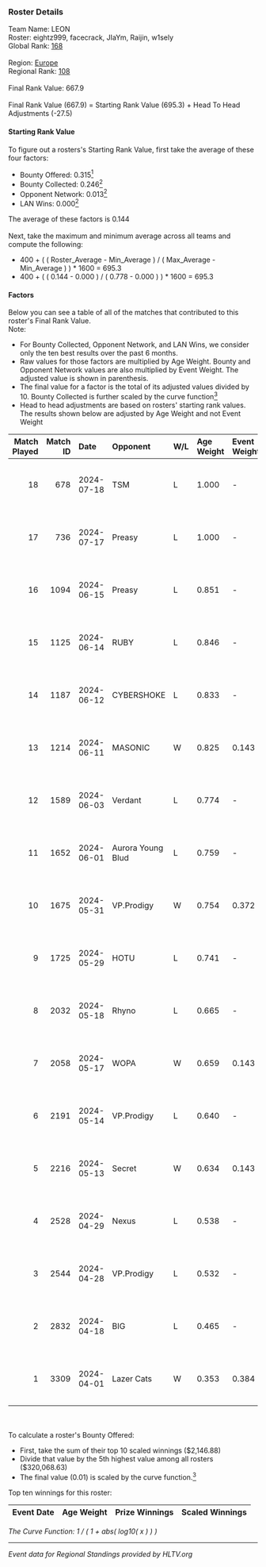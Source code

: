 ### Roster Details<br />
Team Name: LEON<br />
Roster: eightz999, facecrack, JIaYm, Raijin, w1sely<br />
Global Rank: [168](../standings_global.md)<br />
<br />
Region: [Europe]( ../standings_europe.md)<br />
Regional Rank: [108]( ../standings_europe.md)<br />
<br />
Final Rank Value:  667.9<br />
<br />
Final Rank Value (667.9) = Starting Rank Value (695.3) + Head To Head Adjustments (-27.5)<br />

#### Starting Rank Value<br />
To figure out a rosters's Starting Rank Value, first take the average of these four factors:<br />
- Bounty Offered: 0.315[<sup>1</sup>](#table2)
- Bounty Collected: 0.246[<sup>2</sup>](#table1)
- Opponent Network: 0.013[<sup>2</sup>](#table1)
- LAN Wins: 0.000[<sup>2</sup>](#table1)

The average of these factors is 0.144<br />
<br />
Next, take the maximum and minimum average across all teams and compute the following:<br />
- 400 + ( ( Roster_Average - Min_Average ) / ( Max_Average - Min_Average ) ) * 1600 = 695.3
- 400 + ( ( 0.144 - 0.000 ) / ( 0.778 - 0.000 ) ) * 1600 = 695.3


#### Factors<br />
Below you can see a table of all of the matches that contributed to this roster's Final Rank Value.<br />
Note:<br />

- For Bounty Collected, Opponent Network, and LAN Wins, we consider only the ten best results over the past 6 months.
- Raw values for those factors are multiplied by Age Weight. Bounty and Opponent Network values are also multiplied by Event Weight. The adjusted value is shown in parenthesis.
- The final value for a factor is the total of its adjusted values divided by 10. Bounty Collected is further scaled by the curve function[<sup>3</sup>](#curveFunction)
- Head to head adjustments are based on rosters' starting rank values. The results shown below are adjusted by Age Weight and not Event Weight
<span id="table1"></span><br />


| Match Played | Match ID | Date       | Opponent          | W/L | Age Weight | Event Weight | Bounty Collected | Opponent Network | LAN Wins  | H2H Adj. | Roster                                      |
| -: | -: | :- | :- | :- | :- | :- | :- | :- | :- | -: | :- |
|           18 |      678 | 2024-07-18 | TSM               | L   | 1.000      | -            | -                | -                | -         |    -3.24 | eightz999, facecrack, JIaYm, Raijin, w1sely |
|           17 |      736 | 2024-07-17 | Preasy            | L   | 1.000      | -            | -                | -                | -         |   -11.07 | eightz999, facecrack, JIaYm, Raijin, w1sely |
|           16 |     1094 | 2024-06-15 | Preasy            | L   | 0.851      | -            | -                | -                | -         |    -9.60 | eightz999, facecrack, JIaYm, Raijin, w1sely |
|           15 |     1125 | 2024-06-14 | RUBY              | L   | 0.846      | -            | -                | -                | -         |    -6.09 | eightz999, facecrack, JIaYm, Raijin, w1sely |
|           14 |     1187 | 2024-06-12 | CYBERSHOKE        | L   | 0.833      | -            | -                | -                | -         |    -6.77 | eightz999, facecrack, JIaYm, Raijin, w1sely |
|           13 |     1214 | 2024-06-11 | MASONIC           | W   | 0.825      | 0.143        | 0.009 (0.001)    | 0.081 (0.010)    | 0 (0.000) |    15.54 | eightz999, facecrack, JIaYm, Raijin, w1sely |
|           12 |     1589 | 2024-06-03 | Verdant           | L   | 0.774      | -            | -                | -                | -         |    -5.47 | eightz999, facecrack, JIaYm, Raijin, w1sely |
|           11 |     1652 | 2024-06-01 | Aurora Young Blud | L   | 0.759      | -            | -                | -                | -         |    -6.15 | eightz999, facecrack, JIaYm, Raijin, w1sely |
|           10 |     1675 | 2024-05-31 | VP.Prodigy        | W   | 0.754      | 0.372        | 0.025 (0.007)    | 0.383 (0.107)    | 0 (0.000) |    18.62 | eightz999, facecrack, JIaYm, Raijin, w1sely |
|            9 |     1725 | 2024-05-29 | HOTU              | L   | 0.741      | -            | -                | -                | -         |   -12.08 | eightz999, facecrack, JIaYm, Raijin, w1sely |
|            8 |     2032 | 2024-05-18 | Rhyno             | L   | 0.665      | -            | -                | -                | -         |    -3.51 | eightz999, facecrack, JIaYm, Raijin, w1sely |
|            7 |     2058 | 2024-05-17 | WOPA              | W   | 0.659      | 0.143        | 0.001 (0.000)    | 0.121 (0.011)    | 0 (0.000) |     8.41 | eightz999, facecrack, JIaYm, Raijin, w1sely |
|            6 |     2191 | 2024-05-14 | VP.Prodigy        | L   | 0.640      | -            | -                | -                | -         |    -5.33 | eightz999, facecrack, JIaYm, Raijin, w1sely |
|            5 |     2216 | 2024-05-13 | Secret            | W   | 0.634      | 0.143        | 0.000 (0.000)    | 0.055 (0.005)    | 0 (0.000) |     6.17 | eightz999, facecrack, JIaYm, Raijin, w1sely |
|            4 |     2528 | 2024-04-29 | Nexus             | L   | 0.538      | -            | -                | -                | -         |    -5.05 | eightz999, facecrack, JIaYm, Raijin, w1sely |
|            3 |     2544 | 2024-04-28 | VP.Prodigy        | L   | 0.532      | -            | -                | -                | -         |    -4.60 | eightz999, facecrack, JIaYm, Raijin, w1sely |
|            2 |     2832 | 2024-04-18 | BIG               | L   | 0.465      | -            | -                | -                | -         |    -0.51 | eightz999, facecrack, JIaYm, Raijin, w1sely |
|            1 |     3309 | 2024-04-01 | Lazer Cats        | W   | 0.353      | 0.384        | 0.002 (0.000)    | 0.000 (0.000)    | 0 (0.000) |     3.25 | eightz999, facecrack, JIaYm, Raijin, w1sely |

<br />
<span id="table2"></span><br />
To calculate a roster's Bounty Offered:<br />

- First, take the sum of their top 10 scaled winnings ($2,146.88)
- Divide that value by the 5th highest value among all rosters ($320,068.63)
- The final value (0.01) is scaled by the curve function.[<sup>3</sup>](#curveFunction)

Top ten winnings for this roster:<br />

| Event Date | Age Weight | Prize Winnings | Scaled Winnings |
| :- | -: | :- | :- |


<span id="curveFunction"></span>_The Curve Function: 1 / ( 1 + abs( log10( x ) ) )_<br />

---
_Event data for Regional Standings provided by HLTV.org_<br />
